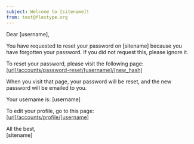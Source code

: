 ```yaml
---
subject: Welcome to [sitename]!
from: test@flextype.org
---
```

Dear [username],

You have requested to reset your password on [sitename] because you have forgotten your password.
If you did not request this, please ignore it.

To reset your password, please visit the following page:<br>
<a href="[url]/accounts/password-reset?hash=[new_hash]" style="color:#333; text-decoration:underline;">[url]/accounts/password-reset/[username]/[new_hash]</a>

When you visit that page, your password will be reset, and the new password will be emailed to you.

Your username is: [username]

To edit your profile, go to this page:<br>
<a href="[url]/accounts/profile/[username]" style="color:#333; text-decoration:underline;">[url]/accounts/profile/[username]</a>

All the best,<br>
[sitename]
